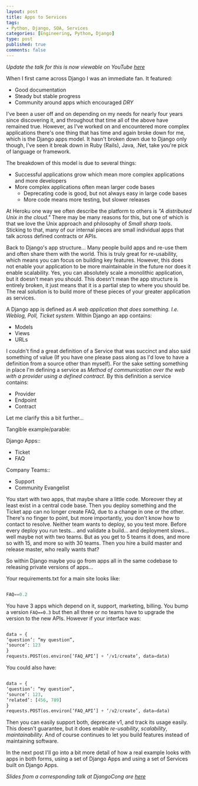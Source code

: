 ```yaml
--- 
layout: post
title: Apps to Services
tags: 
- Python, Django, SOA, Services
categories: [Engineering, Python, Django]
type: post
published: true
comments: false
---
```


*Update the talk for this is now viewable on YouTube [here](http://www.youtube.com/watch?v=ztGpK-v2Oow)*

When I first came across Django I was an immediate fan. It featured:

* Good documentation
* Steady but stable progress
* Community around apps which encouraged *DRY*

I've been a user off and on depending on my needs for nearly four years since discovering it, and throughout that time all of the above have remained true. However, as I've worked on and encountered more complex applications there's one thing that has time and again broke down for me, which is the Django apps model. It hasn't broken down due to Django only though, I've seen it break down in Ruby (Rails), Java, .Net, take you're pick of language or framework. 

The breakdown of this model is due to several things:

<!-- more -->

* Successful applications grow which mean more complex applications and more developers
* More complex applications often mean larger code bases
  * Deprecating code is good, but not always easy in large code bases
  * More code means more testing, but slower releases

At Heroku one way we often describe the platform to others is *"A distributed Unix in the cloud."* There may be many reasons for this, but one of which is that we love the Unix approach and philosophy of *Small sharp tools*. Sticking to that, many of our internal pieces are small individual apps that talk across defined contracts or APIs. 

Back to Django's app structure... Many people build apps and re-use them and often share them with the world. This is truly great for re-usability, which means you can focus on building key features. However, this does not enable your application to be more maintainable in the future nor does it enable scalability. Yes, you can absolutely scale a monolithic application, but it doesn't mean you should. This doesn't mean the app structure is entirely broken, it just means that it is a partial step to where you should be. The real solution is to build more of these pieces of your greater application as services. 

A Django app is defined as *A web application that does something. I.e. Weblog, Poll, Ticket system*. Within Django an app contains:

* Models
* Views
* URLs

I couldn't find a great definition of a Service that was succinct and also said something of value (If you have one please pass along as I'd love to have a definition from a source other than myself). For the sake setting something in place I'm defining a service as *Method of communication over the web with a provider using a defined contract*. By this definition a service contains:

* Provider
* Endpoint
* Contract

Let me clarify this a bit further...

Tangible example/parable:

Django Apps::

* Ticket 
* FAQ

Company Teams::

* Support
* Community Evangelist

You start with two apps, that maybe share a little code. Moreover they at least exist in a central code base. Then you deploy something and the Ticket app can no longer create FAQ, due to a change in one or the other. There's no finger to point, but more importantly, you don't know how to contact to resolve. Neither team wants to deploy, so you test more. Before every deploy you run tests... and validate a build... and deployment slows... well maybe not with two teams. But as you get to 5 teams it does, and more so with 15, and more so with 30 teams. Then you hire a build master and release master, who really wants that?

So within Django maybe you go from apps all in the same codebase to releasing private versions of apps...

Your requirements.txt for a main site looks like:

``` python requirements.txt

FAQ==0.2

```

You have 3 apps which depend on it, support, marketing, billing. You bump a version `FAQ==0.3` but then all three or no teams have to upgrade the version to the new APIs. However if your interface was:

``` python

data = {
‘question’: “my question”,
‘source’: 123
}
requests.POST(os.environ[‘FAQ_API’] + ‘/v1/create’, data=data)

```

You could also have: 

``` python

data = {
‘question’: “my question”,
‘source’: 123,
‘related’: [456, 789]
}
requests.POST(os.environ[‘FAQ_API’] + ‘/v2/create’, data=data)

```

Then you can easily support both, deprecate v1, and track its usage easily. This doesn't guarantee, but it does enable *re-usability*, *scalability*, *maintainability*. And of course continues to let you build features instead of maintaining software.

In the next post I'll go into a bit more detail of how a real example looks with apps in both forms, using a set of Django Apps and using a set of Services built on Django Apps.

*Slides from a corresponding talk at DjangoCong are [here](http://bit.ly/djangocong)*

